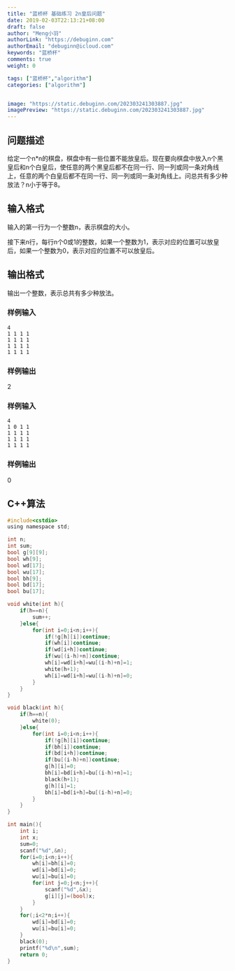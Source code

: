 ```yaml
---
title: "蓝桥杯 基础练习 2n皇后问题"
date: 2019-02-03T22:13:21+08:00
draft: false
author: "Meng小羽"
authorLink: "https://debuginn.com"
authorEmail: "debuginn@icloud.com"
keywords: "蓝桥杯"
comments: true
weight: 0

tags: ["蓝桥杯","algorithm"]
categories: ["algorithm"]


image: "https://static.debuginn.com/202303241303887.jpg"
imagePreview: "https://static.debuginn.com/202303241303887.jpg"
---
```


## 问题描述

给定一个n*n的棋盘，棋盘中有一些位置不能放皇后。现在要向棋盘中放入n个黑皇后和n个白皇后，使任意的两个黑皇后都不在同一行、同一列或同一条对角线上，任意的两个白皇后都不在同一行、同一列或同一条对角线上。问总共有多少种放法？n小于等于8。

## 输入格式

输入的第一行为一个整数n，表示棋盘的大小。

接下来n行，每行n个0或1的整数，如果一个整数为1，表示对应的位置可以放皇后，如果一个整数为0，表示对应的位置不可以放皇后。

## 输出格式

输出一个整数，表示总共有多少种放法。

### 样例输入

```shell
4
1 1 1 1
1 1 1 1
1 1 1 1
1 1 1 1
```

### 样例输出

2

### 样例输入

```shell
4
1 0 1 1
1 1 1 1
1 1 1 1
1 1 1 1
```

### 样例输出

0

## C++算法

```c
#include<cstdio>
using namespace std;

int n;
int sum;
bool g[9][9];
bool wh[9];
bool wd[17];
bool wu[17];
bool bh[9];
bool bd[17];
bool bu[17];

void white(int h){
	if(h==n){
		sum++;
	}else{
		for(int i=0;i<n;i++){
			if(!g[h][i])continue;
			if(wh[i])continue;
			if(wd[i+h])continue;
			if(wu[(i-h)+n])continue;
			wh[i]=wd[i+h]=wu[(i-h)+n]=1;
			white(h+1);			
			wh[i]=wd[i+h]=wu[(i-h)+n]=0;
		}
	}
}

void black(int h){
	if(h==n){
		white(0);
	}else{
		for(int i=0;i<n;i++){
			if(!g[h][i])continue;
			if(bh[i])continue;
			if(bd[i+h])continue;
			if(bu[(i-h)+n])continue;
			g[h][i]=0;
			bh[i]=bd[i+h]=bu[(i-h)+n]=1;
			black(h+1);			
			g[h][i]=1;
			bh[i]=bd[i+h]=bu[(i-h)+n]=0;
		}
	}
}

int main(){
	int i;
	int x;
	sum=0;
	scanf("%d",&n);
	for(i=0;i<n;i++){
		wh[i]=bh[i]=0;
		wd[i]=bd[i]=0;
		wu[i]=bu[i]=0;
		for(int j=0;j<n;j++){
			scanf("%d",&x);
			g[i][j]=(bool)x;
		}
	}
	for(;i<2*n;i++){
		wd[i]=bd[i]=0;
		wu[i]=bu[i]=0;
	}
	black(0);
	printf("%d\n",sum);
	return 0;
}
```
